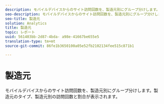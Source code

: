 ```yaml
---
description: モバイルデバイスからのサイト訪問回数を、製造元別にグループ分けします。製造元のタイプ、製造元別の訪問回数と割合が表示されます。
seo-description: モバイルデバイスからのサイト訪問回数を、製造元別にグループ分けします。製造元のタイプ、製造元別の訪問回数と割合が表示されます。
seo-title: 製造元
solution: Analytics
title: 製造元
topic: レポート
uuid: 561403bb-2d87-4bda- a98e-41667be655e5
translation-type: tm+mt
source-git-commit: 86fe1b3650100a05e52fb2102134fee515c871b1

---
```



# 製造元

モバイルデバイスからのサイト訪問回数を、製造元別にグループ分けします。製造元のタイプ、製造元別の訪問回数と割合が表示されます。

